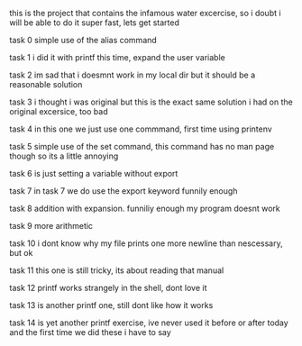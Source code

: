 this is the project that contains the infamous water excercise, so i doubt i will be able to do it super fast, lets get started

task 0 simple use of the alias command

task 1 i did it with printf this time, expand the user variable

task 2 im sad that i doesmnt work in my local dir but it should be a reasonable solution

task 3 i thought i was original but this is the exact same solution i had on the original excersice, too bad

task 4 in this one we just use one commmand, first time using printenv

task 5 simple use of the set  command, this command has no man page though so its a little annoying

task 6 is just setting a variable without export

task 7 in task 7 we do use the export keyword funnily enough

task 8 addition with expansion. funniliy enough my program doesnt work

task 9 more arithmetic

task 10 i dont know why my file prints one more newline than nescessary, but ok

task 11 this one is still tricky, its about reading that manual

task 12 printf works strangely in the shell, dont love it

task 13 is another printf one, still dont like how it works

task 14 is yet another printf exercise, ive never used it before or after today and the first time we did these i have to say
